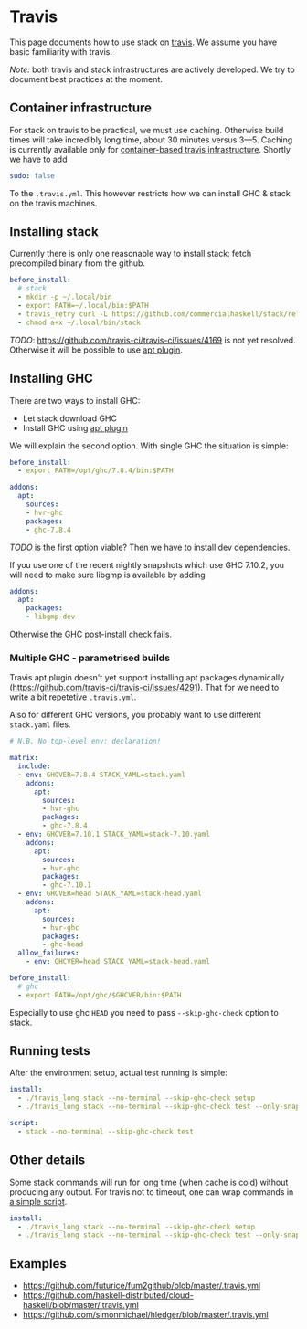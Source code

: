 # Travis

This page documents how to use stack on [travis](https://travis-ci.org/). We assume you have basic familiarity with travis. 

*Note:* both travis and stack infrastructures are actively developed. We try to document best practices at the moment.

## Container infrastructure

For stack on travis to be practical, we must use caching. Otherwise build times will take incredibly long time, about 30 minutes versus 3&mdash;5. Caching is currently available only for [container-based travis infrastructure](http://docs.travis-ci.com/user/workers/container-based-infrastructure/). Shortly we have to add

```yaml
sudo: false
```

To the `.travis.yml`. This however restricts how we can install GHC &amp; stack on the travis machines.

## Installing stack

Currently there is only one reasonable way to install stack: fetch precompiled binary from the github.

```yaml
before_install:
  # stack
  - mkdir -p ~/.local/bin
  - export PATH=~/.local/bin:$PATH
  - travis_retry curl -L https://github.com/commercialhaskell/stack/releases/download/v0.1.2.0/stack-0.1.2.0-x86_64-linux.gz | gunzip > ~/.local/bin/stack
  - chmod a+x ~/.local/bin/stack
```

*TODO*: https://github.com/travis-ci/travis-ci/issues/4169 is not yet resolved. Otherwise it will be possible to use [apt plugin](http://docs.travis-ci.com/user/apt/).

## Installing GHC

There are two ways to install GHC:
- Let stack download GHC
- Install GHC using [apt plugin](http://docs.travis-ci.com/user/apt/)

We will explain the second option. With single GHC the situation is simple:

```yaml
before_install:
  - export PATH=/opt/ghc/7.8.4/bin:$PATH

addons:
  apt:
    sources:
    - hvr-ghc
    packages:
    - ghc-7.8.4
```

*TODO* is the first option viable? Then we have to install dev dependencies.

If you use one of the recent nightly snapshots which use GHC 7.10.2, you will
need to make sure libgmp is available by adding

```yaml
addons:
  apt:
    packages:
    - libgmp-dev
```

Otherwise the GHC post-install check fails.


### Multiple GHC - parametrised builds

Travis apt plugin doesn't yet support installing apt packages dynamically (https://github.com/travis-ci/travis-ci/issues/4291). That for we need to write a bit repetetive `.travis.yml`.

Also for different GHC versions, you probably want to use different `stack.yaml` files.

```yaml
# N.B. No top-level env: declaration!

matrix:
  include:
  - env: GHCVER=7.8.4 STACK_YAML=stack.yaml
    addons:
      apt:
        sources:
        - hvr-ghc
        packages:
        - ghc-7.8.4
  - env: GHCVER=7.10.1 STACK_YAML=stack-7.10.yaml
    addons:
      apt:
        sources:
        - hvr-ghc
        packages:
        - ghc-7.10.1
  - env: GHCVER=head STACK_YAML=stack-head.yaml
    addons:
      apt:
        sources:
        - hvr-ghc
        packages:
        - ghc-head
  allow_failures:
    - env: GHCVER=head STACK_YAML=stack-head.yaml

before_install:
  # ghc
  - export PATH=/opt/ghc/$GHCVER/bin:$PATH
```

Especially to use ghc `HEAD` you need to pass `--skip-ghc-check` option to stack.

## Running tests

After the environment setup, actual test running is simple:

```yaml
install:
  - ./travis_long stack --no-terminal --skip-ghc-check setup
  - ./travis_long stack --no-terminal --skip-ghc-check test --only-snapshot

script:
  - stack --no-terminal --skip-ghc-check test
```

## Other details

Some stack commands will run for long time (when cache is cold) without producing any output. For travis not to timeout, one can wrap commands in [a simple script](https://github.com/futurice/fum2github/blob/master/travis_long).

```yaml
install:
  - ./travis_long stack --no-terminal --skip-ghc-check setup
  - ./travis_long stack --no-terminal --skip-ghc-check test --only-snapshot
```

## Examples

- https://github.com/futurice/fum2github/blob/master/.travis.yml
- https://github.com/haskell-distributed/cloud-haskell/blob/master/.travis.yml
- https://github.com/simonmichael/hledger/blob/master/.travis.yml